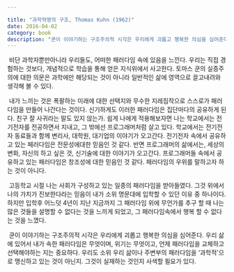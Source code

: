 ```yaml
---

title: "과학혁명의 구조, Thomas Kuhn (1962)"
date: 2016-04-02
category: book
description: "쿤이 이야기하는 구조주의적 시각은 우리에게 괴롭고 행복한 의심을 심어준다. 우리 삶에 있어서 내가 속한 패러다임은 무엇이며, 위기는 무엇이고, 언제 패러다임을 교체하고 선택해야하는 지는 중요하다. 우리도 소위 우리 삶이나 주변부의 패러다임을 ‘과학적'으로 맹신하고 있는 것이 아닌지. 그것이 실재하는 것인지 사색할 필요가 있다."
---
```


&nbsp;비단 과학자뿐만아니라 우리들도, 어떠한 패러다임 속에 있음을 느낀다. 우리는 직접 경험하는 것보다, 개념적으로 학습을 통해 얻은 지식위에서 사고한다. 토마스 쿤의 실증주의에 대한 의문은 과학에만 해당되는 것이 아니라 일반적인 삶에 영역으로 끌고내려와 생각해 볼 수 있다.

&nbsp;내가 느끼는 것은 폭팔하는 미래에 대한 선택지와 무수한 지레짐작으로 스스로가 패러다임을 만들어 나간다는 것이다. 신기하게도 이러한 패러다임은 집단마다의 공유하게 된다. 친구 잘 사귀라는 말도 있지 않는가. 쉽게 나에게 적용해보자면 나는 학교에서는 전기전자를 전공하면서 지내고, 그 밖에선 프로그래머처럼 살고 있다. 학교에서는 전기전자 동료들과 함께 변리사, 대학원, 대기업의 이야기가 오고간다. 전기전자 속에서 공유하고 있는 페러다임은 전문성에대한 믿음인 것 같다. 반면 프로그래머의 삶에서는, 세상의 변화, 자신의 하고 싶은 것, 신기술에 대한 이야기가 오고간다. 프로그래머들 속에서 공유하고 있는 패러다임은 창조성에 대한 믿음인 것 같다. 패러다임의 우위를 말하고자 하는 것이 아니다.

&nbsp;고등학교 시절 나는 사회가 구성하고 있는 일종의 패러다임을 받아들였다. 그것 위에서 나의 가치가 진보한다라는 믿음이 내가 소위 명문대에 입학할 수 있던 이유 중 하나이다. 하지만 입학후 어느덧 4년이 지난 지금까지 그 패러다임 위에 무언가를 추구 할 때 나는 많은 것들을 설명할 수 없다는 것을 느끼게 되었고, 그 패러다임속에서 행복 할 수 없다는 것을 느꼈다.

&nbsp;쿤이 이야기하는 구조주의적 시각은 우리에게 괴롭고 행복한 의심을 심어준다. 우리 삶에 있어서 내가 속한 패러다임은 무엇이며, 위기는 무엇이고, 언제 패러다임을 교체하고 선택해야하는 지는 중요하다. 우리도 소위 우리 삶이나 주변부의 패러다임을 ‘과학적'으로 맹신하고 있는 것이 아닌지. 그것이 실재하는 것인지 사색할 필요가 있다.
